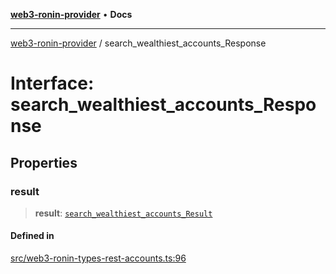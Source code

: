 [**web3-ronin-provider**](../README.md) • **Docs**

***

[web3-ronin-provider](../globals.md) / search\_wealthiest\_accounts\_Response

# Interface: search\_wealthiest\_accounts\_Response

## Properties

### result

> **result**: [`search_wealthiest_accounts_Result`](search_wealthiest_accounts_Result.md)

#### Defined in

[src/web3-ronin-types-rest-accounts.ts:96](https://github.com/chuacw/web3-ronin-provider/blob/1a659b81d9c7d7afbced0ae2b11550f4f6c0a233/src/web3-ronin-types-rest-accounts.ts#L96)
